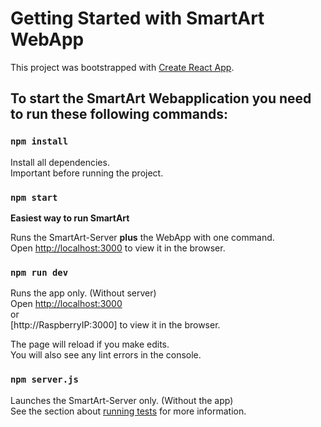 # Getting Started with SmartArt WebApp

This project was bootstrapped with [Create React App](https://github.com/facebook/create-react-app).

## To start the SmartArt Webapplication you need to run these following commands:

### `npm install`

Install all dependencies.\
Important before running the project.

### `npm start`
**Easiest way to run SmartArt**

Runs the SmartArt-Server **plus** the WebApp with one command.\
Open [http://localhost:3000](http://localhost:3000) to view it in the browser.

### `npm run dev`

Runs the app only. (Without server)\
Open [http://localhost:3000](http://localhost:3000)\
or\
[http://RaspberryIP:3000] to view it in the browser.

The page will reload if you make edits.\
You will also see any lint errors in the console.

### `npm server.js`

Launches the SmartArt-Server only. (Without the app)\
See the section about [running tests](https://facebook.github.io/create-react-app/docs/running-tests) for more information.
